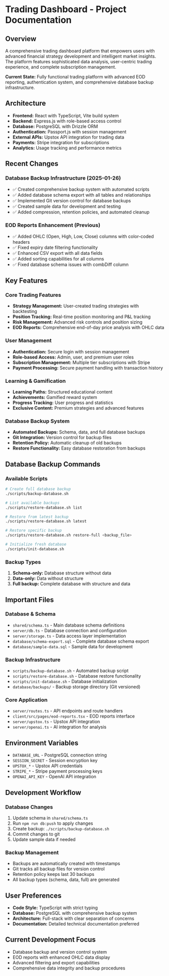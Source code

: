 # Trading Dashboard - Project Documentation

## Overview
A comprehensive trading dashboard platform that empowers users with advanced financial strategy development and intelligent market insights. The platform features sophisticated data analysis, user-centric trading experience, and complete subscription management.

**Current State:** Fully functional trading platform with advanced EOD reporting, authentication system, and comprehensive database backup infrastructure.

## Architecture
- **Frontend:** React with TypeScript, Vite build system
- **Backend:** Express.js with role-based access control  
- **Database:** PostgreSQL with Drizzle ORM
- **Authentication:** Passport.js with session management
- **External APIs:** Upstox API integration for trading data
- **Payments:** Stripe integration for subscriptions
- **Analytics:** Usage tracking and performance metrics

## Recent Changes

### Database Backup Infrastructure (2025-01-26)
- ✅ Created comprehensive backup system with automated scripts
- ✅ Added database schema export with all tables and relationships
- ✅ Implemented Git version control for database backups
- ✅ Created sample data for development and testing
- ✅ Added compression, retention policies, and automated cleanup

### EOD Reports Enhancement (Previous)
- ✅ Added OHLC (Open, High, Low, Close) columns with color-coded headers
- ✅ Fixed expiry date filtering functionality
- ✅ Enhanced CSV export with all data fields
- ✅ Added sorting capabilities for all columns
- ✅ Fixed database schema issues with combDiff column

## Key Features

### Core Trading Features
- **Strategy Management:** User-created trading strategies with backtesting
- **Position Tracking:** Real-time position monitoring and P&L tracking
- **Risk Management:** Advanced risk controls and position sizing
- **EOD Reports:** Comprehensive end-of-day price analysis with OHLC data

### User Management
- **Authentication:** Secure login with session management
- **Role-based Access:** Admin, user, and premium user roles
- **Subscription Management:** Multiple tier subscriptions with Stripe
- **Payment Processing:** Secure payment handling with transaction history

### Learning & Gamification
- **Learning Paths:** Structured educational content
- **Achievements:** Gamified reward system
- **Progress Tracking:** User progress and statistics
- **Exclusive Content:** Premium strategies and advanced features

### Database Backup System
- **Automated Backups:** Schema, data, and full database backups
- **Git Integration:** Version control for backup files
- **Retention Policy:** Automatic cleanup of old backups
- **Restore Functionality:** Easy database restoration from backups

## Database Backup Commands

### Available Scripts
```bash
# Create full database backup
./scripts/backup-database.sh

# List available backups
./scripts/restore-database.sh list

# Restore from latest backup
./scripts/restore-database.sh latest

# Restore specific backup
./scripts/restore-database.sh restore-full <backup_file>

# Initialize fresh database
./scripts/init-database.sh
```

### Backup Types
1. **Schema-only:** Database structure without data
2. **Data-only:** Data without structure  
3. **Full backup:** Complete database with structure and data

## Important Files

### Database & Schema
- `shared/schema.ts` - Main database schema definitions
- `server/db.ts` - Database connection and configuration
- `server/storage.ts` - Data access layer implementation
- `database/schema-export.sql` - Complete database schema export
- `database/sample-data.sql` - Sample data for development

### Backup Infrastructure
- `scripts/backup-database.sh` - Automated backup script
- `scripts/restore-database.sh` - Database restore functionality
- `scripts/init-database.sh` - Database initialization
- `database/backups/` - Backup storage directory (Git versioned)

### Core Application
- `server/routes.ts` - API endpoints and route handlers
- `client/src/pages/eod-reports.tsx` - EOD reports interface
- `server/upstox.ts` - Upstox API integration
- `server/openai.ts` - AI integration for analysis

## Environment Variables
- `DATABASE_URL` - PostgreSQL connection string
- `SESSION_SECRET` - Session encryption key
- `UPSTOX_*` - Upstox API credentials
- `STRIPE_*` - Stripe payment processing keys
- `OPENAI_API_KEY` - OpenAI API integration

## Development Workflow

### Database Changes
1. Update schema in `shared/schema.ts`
2. Run `npm run db:push` to apply changes
3. Create backup: `./scripts/backup-database.sh`
4. Commit changes to git
5. Update sample data if needed

### Backup Management
- Backups are automatically created with timestamps
- Git tracks all backup files for version control
- Retention policy keeps last 30 backups
- All backup types (schema, data, full) are generated

## User Preferences
- **Code Style:** TypeScript with strict typing
- **Database:** PostgreSQL with comprehensive backup system
- **Architecture:** Full-stack with clear separation of concerns
- **Documentation:** Detailed technical documentation preferred

## Current Development Focus
- Database backup and version control system
- EOD reports with enhanced OHLC data display
- Advanced filtering and export capabilities
- Comprehensive data integrity and backup procedures